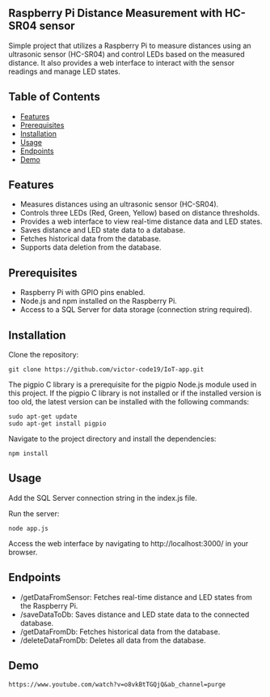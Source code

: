 
## Raspberry Pi Distance Measurement with HC-SR04 sensor

Simple project that utilizes a Raspberry Pi to measure distances using an ultrasonic sensor (HC-SR04) and control LEDs based on the measured distance. It also provides a web interface to interact with the sensor readings and manage LED states.

## Table of Contents

* [Features](#features)
* [Prerequisites](#prerequisites)
* [Installation](#installation)
* [Usage](#usage)
* [Endpoints](#endpoints)
* [Demo](#demo)

## Features
* Measures distances using an ultrasonic sensor (HC-SR04).
* Controls three LEDs (Red, Green, Yellow) based on distance thresholds.
* Provides a web interface to view real-time distance data and LED states.
* Saves distance and LED state data to a database.
* Fetches historical data from the database.
* Supports data deletion from the database.

## Prerequisites
* Raspberry Pi with GPIO pins enabled.
* Node.js and npm installed on the Raspberry Pi.
* Access to a SQL Server for data storage (connection string required).


## Installation
Clone the repository: 
        
    git clone https://github.com/victor-code19/IoT-app.git

The pigpio C library is a prerequisite for the pigpio Node.js module used in this project. If the pigpio C library is not installed or if the installed version is too old, the latest version can be installed with the following commands:
    
    sudo apt-get update
    sudo apt-get install pigpio

Navigate to the project directory and install the dependencies: 

    npm install


## Usage

Add the SQL Server connection string in the index.js file.

Run the server:

    node app.js

Access the web interface by navigating to http://localhost:3000/ in your browser.

## Endpoints

* /getDataFromSensor: Fetches real-time distance and LED states from the Raspberry Pi.
* /saveDataToDb: Saves distance and LED state data to the connected database.
* /getDataFromDb: Fetches historical data from the database.
* /deleteDataFromDb: Deletes all data from the database.

## Demo 

    https://www.youtube.com/watch?v=o8vkBtTGQjQ&ab_channel=purge


